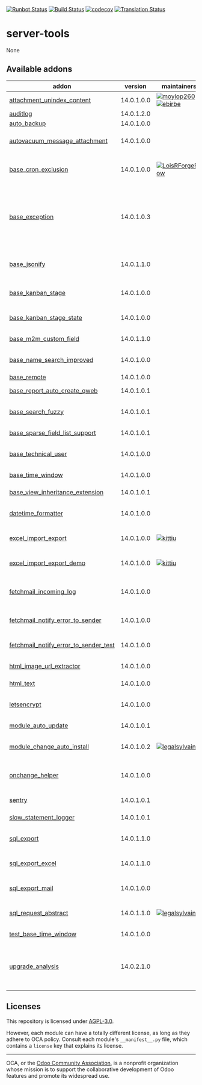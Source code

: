 [![Runbot Status](https://runbot.odoo-community.org/runbot/badge/flat/149/14.0.svg)](https://runbot.odoo-community.org/runbot/repo/github-com-oca-server-tools-149)
[![Build Status](https://travis-ci.com/OCA/server-tools.svg?branch=14.0)](https://travis-ci.com/OCA/server-tools)
[![codecov](https://codecov.io/gh/OCA/server-tools/branch/14.0/graph/badge.svg)](https://codecov.io/gh/OCA/server-tools)
[![Translation Status](https://translation.odoo-community.org/widgets/server-tools-14-0/-/svg-badge.svg)](https://translation.odoo-community.org/engage/server-tools-14-0/?utm_source=widget)

<!-- /!\ do not modify above this line -->

# server-tools

None

<!-- /!\ do not modify below this line -->

<!-- prettier-ignore-start -->

[//]: # (addons)

Available addons
----------------
addon | version | maintainers | summary
--- | --- | --- | ---
[attachment_unindex_content](attachment_unindex_content/) | 14.0.1.0.0 | [![moylop260](https://github.com/moylop260.png?size=30px)](https://github.com/moylop260) [![ebirbe](https://github.com/ebirbe.png?size=30px)](https://github.com/ebirbe) | Disable indexing of attachments
[auditlog](auditlog/) | 14.0.1.2.0 |  | Audit Log
[auto_backup](auto_backup/) | 14.0.1.0.0 |  | Backups database
[autovacuum_message_attachment](autovacuum_message_attachment/) | 14.0.1.0.0 |  | Automatically delete old mail messages and attachments
[base_cron_exclusion](base_cron_exclusion/) | 14.0.1.0.0 | [![LoisRForgeFlow](https://github.com/LoisRForgeFlow.png?size=30px)](https://github.com/LoisRForgeFlow) | Allow you to select scheduled actions that should not run simultaneously.
[base_exception](base_exception/) | 14.0.1.0.3 |  | This module provide an abstract model to manage customizable exceptions to be applied on different models (sale order, invoice, ...)
[base_jsonify](base_jsonify/) | 14.0.1.1.0 |  | Base module that provide the jsonify method on all models
[base_kanban_stage](base_kanban_stage/) | 14.0.1.0.0 |  | Provides stage model and abstract logic for inheritance
[base_kanban_stage_state](base_kanban_stage_state/) | 14.0.1.0.0 |  | Maps stages from base_kanban_stage to states
[base_m2m_custom_field](base_m2m_custom_field/) | 14.0.1.1.0 |  | Customizations of Many2many
[base_name_search_improved](base_name_search_improved/) | 14.0.1.0.0 |  | Friendlier search when typing in relation fields
[base_remote](base_remote/) | 14.0.1.0.0 |  | Remote Base
[base_report_auto_create_qweb](base_report_auto_create_qweb/) | 14.0.1.0.1 |  | Report qweb auto generation
[base_search_fuzzy](base_search_fuzzy/) | 14.0.1.0.1 |  | Fuzzy search with the PostgreSQL trigram extension
[base_sparse_field_list_support](base_sparse_field_list_support/) | 14.0.1.0.1 |  | add list support to convert_to_cache()
[base_technical_user](base_technical_user/) | 14.0.1.0.0 |  | Add a technical user parameter on the company
[base_time_window](base_time_window/) | 14.0.1.0.0 |  | Base model to handle time windows
[base_view_inheritance_extension](base_view_inheritance_extension/) | 14.0.1.0.1 |  | Adds more operators for view inheritance
[datetime_formatter](datetime_formatter/) | 14.0.1.0.0 |  | Helper functions to give correct format to date[time] fields
[excel_import_export](excel_import_export/) | 14.0.1.0.0 | [![kittiu](https://github.com/kittiu.png?size=30px)](https://github.com/kittiu) | Base module for developing Excel import/export/report
[excel_import_export_demo](excel_import_export_demo/) | 14.0.1.0.0 | [![kittiu](https://github.com/kittiu.png?size=30px)](https://github.com/kittiu) | Excel Import/Export/Report Demo
[fetchmail_incoming_log](fetchmail_incoming_log/) | 14.0.1.0.0 |  | Log all messages received, before they start to be processed.
[fetchmail_notify_error_to_sender](fetchmail_notify_error_to_sender/) | 14.0.1.0.0 |  | If fetching mails gives error, send an email to sender
[fetchmail_notify_error_to_sender_test](fetchmail_notify_error_to_sender_test/) | 14.0.1.0.0 |  | Test for Fetchmail Notify Error to Sender
[html_image_url_extractor](html_image_url_extractor/) | 14.0.1.0.0 |  | Extract images found in any HTML field
[html_text](html_text/) | 14.0.1.0.0 |  | Generate excerpts from any HTML field
[letsencrypt](letsencrypt/) | 14.0.1.0.0 |  | Request SSL certificates from letsencrypt.org
[module_auto_update](module_auto_update/) | 14.0.1.0.1 |  | Automatically update Odoo modules
[module_change_auto_install](module_change_auto_install/) | 14.0.1.0.2 | [![legalsylvain](https://github.com/legalsylvain.png?size=30px)](https://github.com/legalsylvain) | Customize auto installables modules by configuration
[onchange_helper](onchange_helper/) | 14.0.1.0.0 |  | Technical module that ease execution of onchange in Python code
[sentry](sentry/) | 14.0.1.0.1 |  | Report Odoo errors to Sentry
[slow_statement_logger](slow_statement_logger/) | 14.0.1.0.1 |  | Log slow SQL statements
[sql_export](sql_export/) | 14.0.1.1.0 |  | Export data in csv file with SQL requests
[sql_export_excel](sql_export_excel/) | 14.0.1.1.0 |  | Allow to export a sql query to an excel file.
[sql_export_mail](sql_export_mail/) | 14.0.1.0.0 |  | Send csv file generated by sql query by mail.
[sql_request_abstract](sql_request_abstract/) | 14.0.1.1.0 | [![legalsylvain](https://github.com/legalsylvain.png?size=30px)](https://github.com/legalsylvain) | Abstract Model to manage SQL Requests
[test_base_time_window](test_base_time_window/) | 14.0.1.0.0 |  | Test Base model to handle time windows
[upgrade_analysis](upgrade_analysis/) | 14.0.2.1.0 |  | Performs a difference analysis between modules installed on two different Odoo instances

[//]: # (end addons)

<!-- prettier-ignore-end -->

## Licenses

This repository is licensed under [AGPL-3.0](LICENSE).

However, each module can have a totally different license, as long as they adhere to OCA
policy. Consult each module's `__manifest__.py` file, which contains a `license` key
that explains its license.

----

OCA, or the [Odoo Community Association](http://odoo-community.org/), is a nonprofit
organization whose mission is to support the collaborative development of Odoo features
and promote its widespread use.
